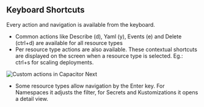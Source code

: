 ## Keyboard Shortcuts

Every action and navigation is available from the keyboard.

- Common actions like Describe (d), Yaml (y), Events (e) and Delete (ctrl+d) are available for all resource types
- Per resource type actions are also available. These contextual shortcuts are displayed on the screen when a resource type is selected. Eg.: ctrl+s for scaling deployments.

![Custom actions in Capacitor Next](media/shortcuts.png)

- Some resource types allow navigation by the Enter key. For Namespaces it adjusts the filter, for Secrets and Kustomizations it opens a detail view.